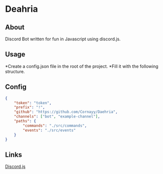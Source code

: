 # Deahria

## About
Discord Bot written for fun in Javascript using discord.js.

## Usage
*Create a config.json file in the root of the project.
*Fill it with the following structure.

## Config
```json
{
    "token": "token",
    "prefix": "!",
    "github": "https://github.com/Cornayy/Daehria",
    "channels": ["bot", "example-channel"],
    "paths": {
        "commands": "./src/commands",
        "events": "./src/events"
    }
}
```


## Links

[Discord.js](https://discord.js.org)

